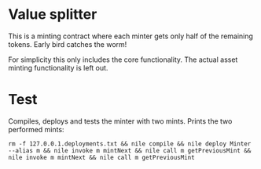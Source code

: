 # Value splitter

This is a minting contract where each minter gets only half of the remaining tokens. Early bird catches the worm!

For simplicity this only includes the core functionality. The actual asset minting functionality is left out.

# Test

Compiles, deploys and tests the minter with two mints. Prints the two performed mints:

`rm -f 127.0.0.1.deployments.txt && nile compile && nile deploy Minter --alias m && nile invoke m mintNext && nile call m getPreviousMint && nile invoke m mintNext && nile call m getPreviousMint`
